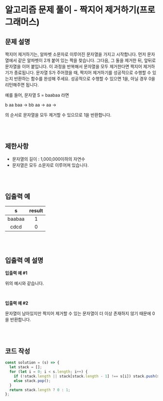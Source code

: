 # 알고리즘 문제 풀이 - 짝지어 제거하기(프로그래머스)

## 문제 설명

짝지어 제거하기는, 알파벳 소문자로 이루어진 문자열을 가지고 시작합니다. 먼저 문자열에서 같은 알파벳이 2개 붙어 있는 짝을 찾습니다. 그다음, 그 둘을 제거한 뒤, 앞뒤로 문자열을 이어 붙입니다. 이 과정을 반복해서 문자열을 모두 제거한다면 짝지어 제거하기가 종료됩니다. 문자열 S가 주어졌을 때, 짝지어 제거하기를 성공적으로 수행할 수 있는지 반환하는 함수를 완성해 주세요. 성공적으로 수행할 수 있으면 1을, 아닐 경우 0을 리턴해주면 됩니다.

예를 들어, 문자열 S = baabaa 라면

b aa baa → bb aa → aa →

의 순서로 문자열을 모두 제거할 수 있으므로 1을 반환합니다.

<br /><br />

## 제한사항

- 문자열의 길이 : 1,000,000이하의 자연수
- 문자열은 모두 소문자로 이루어져 있습니다.

<br /><br />

## 입출력 예

|   s    | result |
| :----: | :----: |
| baabaa |   1    |
|  cdcd  |   0    |

<br /><br />

## 입출력 예 설명

**입출력 예 #1**

위의 예시와 같습니다.

<br />

**입출력 예 #2**

문자열이 남아있지만 짝지어 제거할 수 있는 문자열이 더 이상 존재하지 않기 때문에 0을 반환합니다.

<br /><br />

## 코드 작성

```js
const solution = (s) => {
  let stack = [];
  for (let i = 0; i < s.length; i++) {
    if (!stack.length || stack[stack.length - 1] !== s[i]) stack.push(s[i]);
    else stack.pop();
  }
  return stack.length ? 0 : 1;
};
```

<br />
